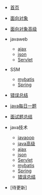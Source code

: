<!-- docs/_sidebar.md -->


* [首页](README)
* [面向对象](01/oop/oop.md)
* [面向对象高级](01/oop/03.md)
* javaweb
  * [ajax](01/javaweb/ajax.md)
  * [json](01/javaweb/json.md)
  * [Servlet](01/javaweb/Servlet.md)
* SSM
  * [mybatis](01/ssm/mybatis.md)
  * [Spring](01/ssm/Spring.md)

* [错误总结](01/错误.md)
* [java每日一题](01/oop/temo.md)
* [面试题总结](01/面试题.md)
* java技术
  * [javaoop](01/oop/oop.md)
  * [java高级](01/oop/03.md)
  * [ajax](01/javaweb/ajax.md)
  * [json](01/javaweb/json.md)
  * [Servlet](01/javaweb/Servlet.md)
  * [mybatis](01/ssm/mybatis.md)
  * [Spring](01/ssm/Spring.md)
  * [错误总结](01/错误.md)
* [待更新]
